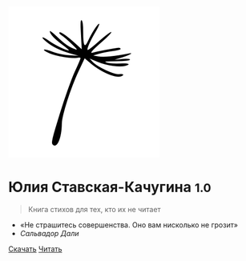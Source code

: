 <!-- _coverpage.md -->

![logo](_media/icon.svg)

# Юлия Ставская-Качугина <small>1.0</small>

> Книга стихов для тех, кто их не читает

- «Не страшитесь совершенства. Оно вам нисколько не грозит»
- *Сальвадор Дали*

[Скачать](#Скачать)
[Читать](#Жажда)